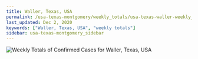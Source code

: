 ```yaml
---
title: Waller, Texas, USA
permalink: /usa-texas-montgomery/weekly_totals/usa-texas-waller-weekly_totals.html
last_updated: Dec 2, 2020
keywords: ["Waller, Texas, USA", "weekly totals"]
sidebar: usa-texas-montgomery_sidebar
---
```


![Weekly Totals of Confirmed Cases for Waller, Texas, USA](/covid_tracker/images/graphs/usa-texas-waller-weekly_totals_graph.png)
